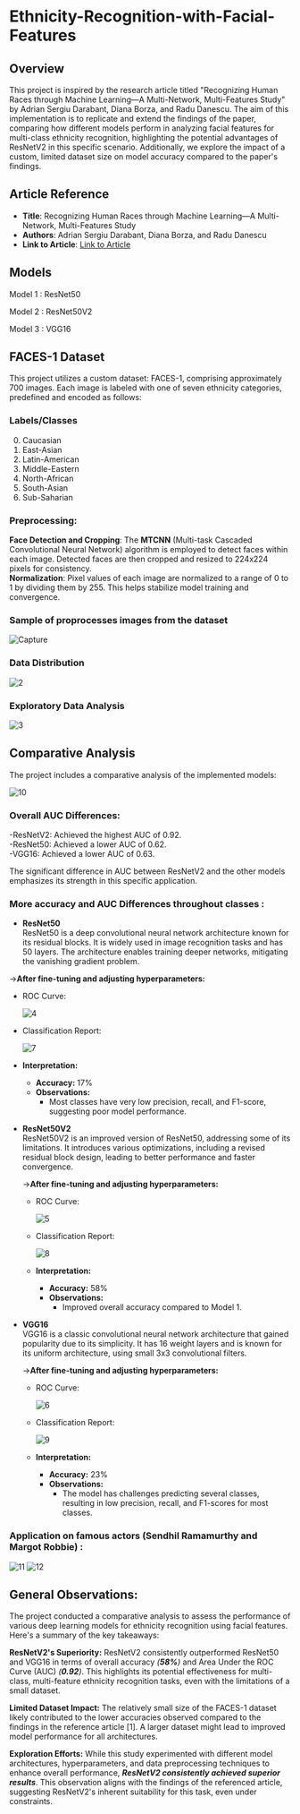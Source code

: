 # Ethnicity-Recognition-with-Facial-Features

## Overview

This project is inspired by the research article titled "Recognizing Human Races through Machine Learning—A Multi-Network, Multi-Features Study" by Adrian Sergiu Darabant, Diana Borza, and Radu Danescu. The aim of this implementation is to replicate and extend the findings of the paper, comparing how different models perform in analyzing facial features for multi-class ethnicity recognition, highlighting the potential advantages of ResNetV2 in this specific scenario.  Additionally, we explore the impact of a custom, limited dataset size on model accuracy compared to the paper's findings.

## Article Reference

- **Title**: Recognizing Human Races through Machine Learning—A Multi-Network, Multi-Features Study
- **Authors**: Adrian Sergiu Darabant, Diana Borza, and Radu Danescu
- **Link to Article**: [Link to Article](https://www.mdpi.com/2227-7390/9/2/195)

## Models 

Model 1 : ResNet50


Model 2 : ResNet50V2


Model 3 : VGG16


## FACES-1 Dataset

This project utilizes a custom dataset: FACES-1,  comprising approximately 700 images. Each image is labeled with one of seven ethnicity categories, predefined and encoded as follows: 

### Labels/Classes

0. Caucasian
1. East-Asian
2. Latin-American
3. Middle-Eastern
4. North-African
5. South-Asian
6. Sub-Saharian
   
###  Preprocessing:

**Face Detection and Cropping**: The **MTCNN** (Multi-task Cascaded Convolutional Neural Network) algorithm is employed to detect faces within each image. Detected faces are then cropped and resized to 224x224 pixels for consistency.  
**Normalization**: Pixel values of each image are normalized to a range of 0 to 1 by dividing them by 255. This helps stabilize model training and convergence.  

   ###  Sample of proprocesses images from the dataset  
     
   ![Capture](https://github.com/najwanaamane/Ethnicity-Recognition-with-Facial-Features/assets/86806375/3056885f-56f3-40a8-8097-fcf368bb24f7)
   
   ### Data Distribution  
     
   
   ![2](https://github.com/najwanaamane/Ethnicity-Recognition-with-Facial-Features/assets/86806375/2f76672e-3bf5-4986-a757-9ad285bf060b)
   
  ### Exploratory Data Analysis  
    

  ![3](https://github.com/najwanaamane/Ethnicity-Recognition-with-Facial-Features/assets/86806375/57976f82-2ed0-40ae-a233-bbb2bc62942c)



## Comparative Analysis

The project includes a comparative analysis of the implemented models:

![10](https://github.com/najwanaamane/Ethnicity-Recognition-with-Facial-Features/assets/86806375/e93de84d-c08e-44c0-9090-cd759bc4ed9b)

### Overall AUC Differences:  

-ResNetV2: Achieved the highest AUC of 0.92.  
-ResNet50: Achieved a lower AUC of 0.62.  
-VGG16: Achieved a lower AUC of 0.63.  

The significant difference in AUC between ResNetV2 and the other models emphasizes its strength in this specific application.  

### More accuracy and AUC Differences throughout classes : 

- **ResNet50**  
  ResNet50 is a deep convolutional neural network architecture known for its residual blocks. It is widely used in image recognition tasks and has 50 layers. The architecture enables training deeper networks, mitigating the vanishing gradient problem.  


->**After fine-tuning and adjusting hyperparameters:**
 
  
  - ROC Curve:
      
    ![4](https://github.com/najwanaamane/Ethnicity-Recognition-with-Facial-Features/assets/86806375/d6de2d60-bdfd-4db1-992a-513e9e8c36d3)

  - Classification Report:
       
     ![7](https://github.com/najwanaamane/Ethnicity-Recognition-with-Facial-Features/assets/86806375/609a7469-f79b-4ec0-8e8c-9de89e0e95c0)

  - **Interpretation:**
    - **Accuracy:** 17%
    - **Observations:**
      - Most classes have very low precision, recall, and F1-score, suggesting poor model performance.

          

- **ResNet50V2**  
  ResNet50V2 is an improved version of ResNet50, addressing some of its limitations. It introduces various optimizations, including a revised residual block design, leading to better performance and faster convergence.  
  
  ->**After fine-tuning and adjusting hyperparameters:**


  - ROC Curve:
    
    ![5](https://github.com/najwanaamane/Ethnicity-Recognition-with-Facial-Features/assets/86806375/e716e8cd-3e9b-4dbf-a49f-641962279776)

  - Classification Report:
       
     ![8](https://github.com/najwanaamane/Ethnicity-Recognition-with-Facial-Features/assets/86806375/a58be5d6-684b-488f-800b-b167a0dd516a)

  - **Interpretation:**
    - **Accuracy:** 58%
    - **Observations:**
      - Improved overall accuracy compared to Model 1.

          
        

- **VGG16**  
  VGG16 is a classic convolutional neural network architecture that gained popularity due to its simplicity. It has 16 weight layers and is known for its uniform architecture, using small 3x3 convolutional filters.  
  
  ->**After fine-tuning and adjusting hyperparameters:**

  - ROC Curve:
      
     ![6](https://github.com/najwanaamane/Ethnicity-Recognition-with-Facial-Features/assets/86806375/a52522d5-b971-4b6a-9074-09410ac27184)

  - Classification Report:
     
     ![9](https://github.com/najwanaamane/Ethnicity-Recognition-with-Facial-Features/assets/86806375/bda3d67f-51e9-48ce-a413-3ba08e64b0a0)

  - **Interpretation:**
    - **Accuracy:** 23%
    - **Observations:**
      - The model has challenges predicting several classes, resulting in low precision, recall, and F1-scores for most classes.
     
### Application on famous actors (Sendhil Ramamurthy and Margot Robbie) :

   ![11](https://github.com/najwanaamane/Ethnicity-Recognition-with-Facial-Features/assets/86806375/1bf6c467-f214-464f-a860-77287424f629)        ![12](https://github.com/najwanaamane/Ethnicity-Recognition-with-Facial-Features/assets/86806375/6df43856-5652-4157-9da9-a826dc9b41eb)



     
      

## General Observations:

The project conducted a comparative analysis to assess the performance of various deep learning models for ethnicity recognition using facial features. Here's a summary of the key takeaways:  

**ResNetV2's Superiority:**  ResNetV2 consistently outperformed ResNet50 and VGG16 in terms of overall accuracy _(**58%**)_ and Area Under the ROC Curve (AUC) _(**0.92**)_. This highlights its potential effectiveness for multi-class, multi-feature ethnicity recognition tasks, even with the limitations of a small dataset. 

**Limited Dataset Impact:**  The relatively small size of the FACES-1 dataset likely contributed to the lower accuracies observed compared to the findings in the reference article [1]. A larger dataset might lead to improved model performance for all architectures.  

**Exploration Efforts:**  While this study experimented with different model architectures, hyperparameters, and data preprocessing techniques to enhance overall performance, _**ResNetV2 consistently achieved superior results**_. This observation aligns with the findings of the referenced article, suggesting ResNetV2's inherent suitability for this task, even under constraints.    

    




